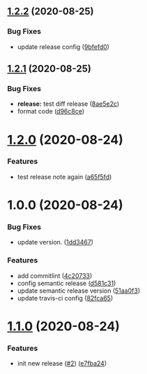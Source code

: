 ## [1.2.2](https://github.com/LinLzis/sls-yml-validator/compare/v1.2.1...v1.2.2) (2020-08-25)


### Bug Fixes

* update release config ([9bfefd0](https://github.com/LinLzis/sls-yml-validator/commit/9bfefd021905cb5e1ff967528b98908661f08749))

## [1.2.1](https://github.com/LinLzis/sls-yml-validator/compare/v1.2.0...v1.2.1) (2020-08-25)


### Bug Fixes

* **release:** test diff release ([8ae5e2c](https://github.com/LinLzis/sls-yml-validator/commit/8ae5e2c99f67395ab969513942f927e624c7f47a))
* format code ([d96c8ce](https://github.com/LinLzis/sls-yml-validator/commit/d96c8ce69d06ab3bfa88982d8201dcf2e1c5b9cc))

# [1.2.0](https://github.com/LinLzis/sls-yml-validator/compare/v1.1.0...v1.2.0) (2020-08-24)


### Features

* test release note again ([a65f5fd](https://github.com/LinLzis/sls-yml-validator/commit/a65f5fdf6f92c73ef9d1fe33afe0022bf31d5bb4))

# 1.0.0 (2020-08-24)

### Bug Fixes

* update version. ([1dd3467](https://github.com/LinLzis/sls-yml-validator/commit/1dd3467dc01ca27f2ce491dcd9bbc9236b54bdd4))


### Features

* add commitlint ([4c20733](https://github.com/LinLzis/sls-yml-validator/commit/4c2073323a70c06f36ebb4cb5f07a4f5d621fd59))
* config semantic release ([d581c31](https://github.com/LinLzis/sls-yml-validator/commit/d581c31819f7b504bb1c9d3d14de5da3e24b015d))
* update semantic release version ([51aa0f3](https://github.com/LinLzis/sls-yml-validator/commit/51aa0f31721d97817850d4788f877bfa3315b43d))
* update travis-ci config ([82fca65](https://github.com/LinLzis/sls-yml-validator/commit/82fca65121e306f9dfe22fcb4403b474ab6508d6))


# [1.1.0](https://github.com/LinLzis/sls-yml-validator/compare/v1.0.0...v1.1.0) (2020-08-24)


### Features

* init new release ([#2](https://github.com/LinLzis/sls-yml-validator/issues/2)) ([e7fba24](https://github.com/LinLzis/sls-yml-validator/commit/e7fba244714fb81f5b31993c93d467ced2079034))
